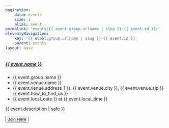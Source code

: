 ```yaml
---
pagination:
    data: events
    size: 1
    alias: event
permalink: 'events/{{ event.group.urlname | slug }}-{{ event.id }}/'
eleventyNavigation:
    key: '{{ event.group.urlname | slug }}-{{ event.id }}'
    parent: events
layout: base
---
```

<div class="container">
  <div class="card-body">
    <h5 class="card-title"><a href="{{ event.link }}" class="card-link">{{ event.name }}</a></h5>
  </div>
  <ul class="list-group list-group-flush">
    <li class="list-group-item">{{ event.group.name }}</li>
    <li class="list-group-item">{{ event.venue.name }}</li>
    <li class="list-group-item">{{ event.venue.address_1 }}, {{ event.venue.city }}, {{ event.venue.zip }} {{ event.how_to_find_us }}</li>
    <li class="list-group-item">{{ event.local_date }} at {{ event.local_time }}</li>
  </ul>
  <p class="card-text">{{ event.description | safe }}</p>
  <button type="button" class="btn btn-info"><a href="{{event.link}}" class=join-link>Join Here</a></button>
</div>